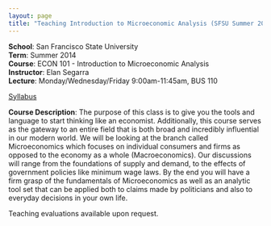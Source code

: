 ```yaml
---
layout: page
title: "Teaching Introduction to Microeconomic Analysis (SFSU Summer 2014)"
---
```


**School**: San Francisco State University  
**Term**: Summer  2014  
**Course**: ECON 101 - Introduction to Microeconomic Analysis  
**Instructor**: Elan Segarra  
**Lecture**: Monday/Wednesday/Friday 9:00am-11:45am, BUS 110  

[Syllabus](Syllabus)

**Course Description**: The purpose of this class is to give you the tools and language to start thinking like an economist. Additionally, this course serves as the gateway to an entire field that is both broad and incredibly influential in our modern world. We will be looking at the branch called Microeconomics which focuses on individual consumers and firms as opposed to the economy as a whole (Macroeconomics). Our discussions will range from the foundations of supply and demand, to the effects of government policies like minimum wage laws. By the end you will have a firm grasp of the fundamentals of Microeconomics as well as an analytic tool set that can be applied both to claims made by politicians and also to everyday decisions in your own life.

Teaching evaluations available upon request.
